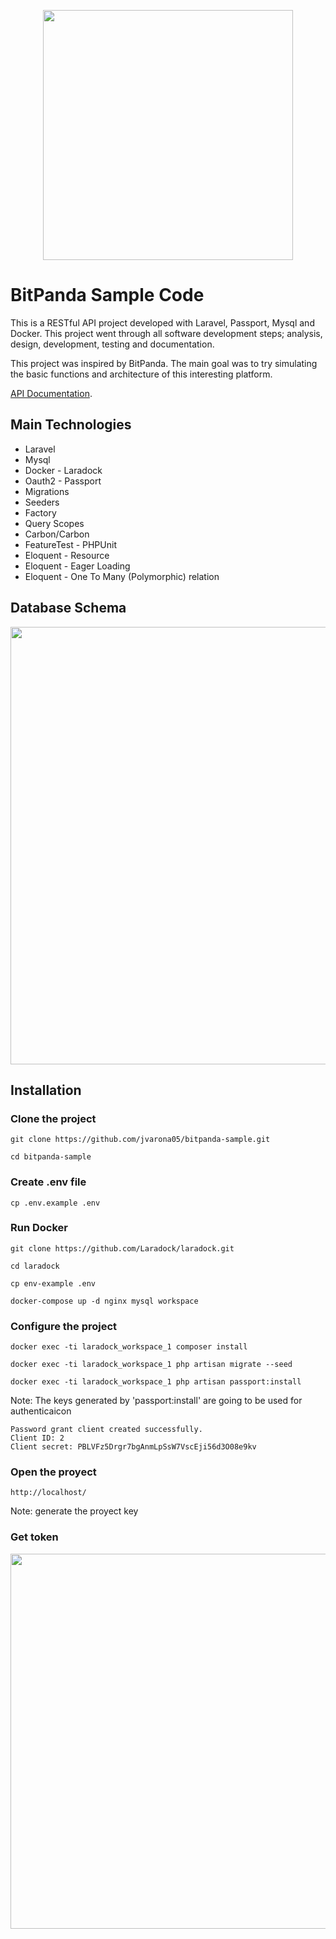 <p align="center"><img src="https://theme.zdassets.com/theme_assets/624144/6a8455c16fd14684884098941e1317cc5173b353.png" width="400"></p>

# BitPanda Sample Code

This is a RESTful API project developed with Laravel, Passport, Mysql and Docker. This project went through all software development steps; analysis, design, development, testing and documentation.

This project was inspired by BitPanda. The main goal was to try simulating the basic functions and architecture of this interesting platform.

[API Documentation](https://jvarona05.github.io/bitpanda-sample/public/docs/).

## Main Technologies

- Laravel
- Mysql
- Docker - Laradock
- Oauth2 - Passport
- Migrations
- Seeders
- Factory
- Query Scopes
- Carbon/Carbon
- FeatureTest - PHPUnit
- Eloquent - Resource
- Eloquent - Eager Loading
- Eloquent - One To Many (Polymorphic) relation

## Database Schema

<p align="center"><img src="https://i.imgur.com/Olhdq3X.png" width="700"></p>

## Installation

### Clone the project

```
git clone https://github.com/jvarona05/bitpanda-sample.git

cd bitpanda-sample
```

### Create .env file

```
cp .env.example .env
```

### Run Docker

```
git clone https://github.com/Laradock/laradock.git

cd laradock

cp env-example .env

docker-compose up -d nginx mysql workspace 
```

### Configure the project

```
docker exec -ti laradock_workspace_1 composer install

docker exec -ti laradock_workspace_1 php artisan migrate --seed

docker exec -ti laradock_workspace_1 php artisan passport:install
```

Note: The keys generated by 'passport:install' are going to be used for authenticaicon
```
Password grant client created successfully.
Client ID: 2
Client secret: PBLVFz5Drgr7bgAnmLpSsW7VscEji56d3O08e9kv
```

### Open the proyect

```
http://localhost/
```
 
 Note: generate the proyect key

 ### Get token

<p align="center"><img src="https://i.imgur.com/lW6faS9.png" width="600"></p>